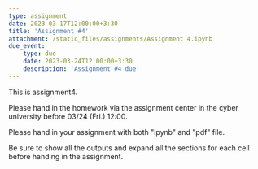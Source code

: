 ```yaml
---
type: assignment
date: 2023-03-17T12:00:00+3:30
title: 'Assignment #4'
attachment: /static_files/assignments/Assignment 4.ipynb
due_event: 
    type: due
    date: 2023-03-24T12:00:00+3:30
    description: 'Assignment #4 due'
---
```

This is assignment4.

Please hand in the homework via the assignment center in the cyber university before 03/24 (Fri.) 12:00.

Please hand in your assignment with both "ipynb" and "pdf" file.

Be sure to show all the outputs and expand all the sections for each cell before handing in the assignment.
